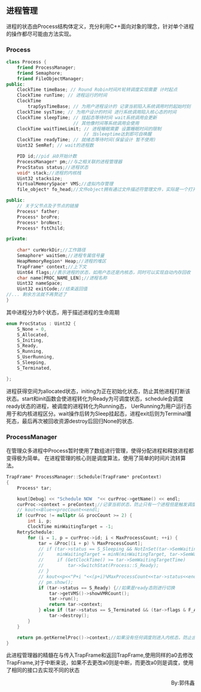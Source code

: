 ## 进程管理
进程的状态由Process结构体定义，充分利用C++面向对象的理念，针对单个进程的操作都尽可能由方法实现。
### Process
```cpp
class Process {
    friend ProcessManager;
    friend Semaphore;
    friend FileObjectManager;
public:
    ClockTime timeBase; // Round Robin时间片轮转调度实现需要 计时起点
    ClockTime runTime; // 进程运行的时间
    ClockTime
        trapSysTimeBase; // 为用户进程设计的 记录当前陷入系统调用时的起始时刻
    ClockTime sysTime; // 为用户设计的时间 进行系统调用陷入核心态的时间
    ClockTime sleepTime; // 挂起态等待时间 wait系统调用会更新
                         // 其他像时间等系统调用会使用
    ClockTime waitTimeLimit; // 进程睡眠需要 设置睡眠时间的限制
                             // 当sleeptime达到即可自唤醒
    ClockTime readyTime; // 就绪态等待时间(保留设计 暂不使用)
    Uint32 SemRef; // wait的进程数

    PID id;//pid 从0开始计数
    ProcessManager* pm;//与之相关联的进程管理器
    ProcStatus status;//进程状态
    void* stack;//进程的内核栈
    Uint32 stacksize;
    VirtualMemorySpace* VMS;//虚拟内存管理
    file_object* fo_head;//文件object拥有通过文件描述符管理文件，实际是一个打开文件的链表

public:
    // 关于父节点及子节点的链接
    Process* father;
    Process* broPre;
    Process* broNext;
    Process* fstChild;

private:
    
    char* curWorkDir;//工作路径
    Semaphore* waitSem;//进程专属信号量
    HeapMemoryRegion* Heap;//进程的堆区
    TrapFrame* context;//上下文
    Uint64 flags;//表示进程的状态，如用户态还是内核态，同时可以实现自动内存回收
    char name[PROC_NAME_LEN];//进程名称
    Uint32 nameSpace;
    Uint32 exitCode;//结束返回值
//... 剩余方法就不再赘述了
}

```
其中进程分为8个状态，用于描述进程的生命周期
```cpp 
enum ProcStatus : Uint32 {
    S_None = 0,
    S_Allocated,
    S_Initing,
    S_Ready,
    S_Running,
    S_UserRunning,
    S_Sleeping,
    S_Terminated,

};
```
进程获得空间为allocated状态，initing为正在初始化状态，防止其他进程打断该状态。start和init函数会使进程转化为Ready为可调度状态，schedule会调度ready状态的进程，被调度的进程转化为Running态， UerRunning为用户运行态用于和内核进程区分。wait操作后转为Sleep挂起态，进程exit后则为Terminal僵死态，最后再次被回收资源destroy后回归None的状态.
### ProcessManager
在管理众多进程中Process暂时使用了数组进行管理，使得分配进程和释放进程都变得极为简单。
在进程管理的核心则是调度算法，使用了简单的时间片流转算法。

```cpp
TrapFrame* ProcessManager::Schedule(TrapFrame* preContext)
{
    Process* tar;

    kout[Debug] << "Schedule NOW  "<< curProc->getName() << endl;
    curProc->context = preContext;//记录当前状态，防止只有一个进程但是触发调度，导致进程号错乱
    // kout<<Blue<<procCount<<endl;
    if (curProc != nullptr && procCount >= 2) {
        int i, p;
        ClockTime minWaitingTarget = -1;
    RetrySchedule:
        for (i = 1, p = curProc->id; i < MaxProcessCount; ++i) {
            tar = &Proc[(i + p) % MaxProcessCount];
            // if (tar->status == S_Sleeping && NotInSet(tar->SemWaitingTargetTime, 0ull, (Uint64)-1)) {//Sleep的休眠时间管理，目前还未实现
            //     minWaitingTarget = minN(minWaitingTarget, tar->SemWaitingTargetTime);
            //     if (GetClockTime() >= tar->SemWaitingTargetTime)
            //         tar->SwitchStat(Process::S_Ready);
            // }
            // kout<<p<<"P+i "<<(p+i)%MaxProcessCount<<tar->status<<endl;
            // pm.show();
            if (tar->status == S_Ready) {//如果是ready态则进行切换
                tar->getVMS()->showVMRCount();
                tar->run();
                return tar->context;
            } else if (tar->status == S_Terminated && (tar->flags & F_AutoDestroy))//如果为自动销毁且为僵死态则进行销毁
                tar->destroy();
        }
    }

    return pm.getKernelProc()->context;//如果没有任何调度则进入内核态，防止出错
}

```
此进程管理器的精髓在与传入TrapFrame和返回TrapFrame,使用同样的a0去修改TrapFrame,对于中断来说，如果不去更改a0则是中断，而更改a0则是调度，使用了相同的接口去实现不同的状态
<p align="right">By:郭伟鑫</p>